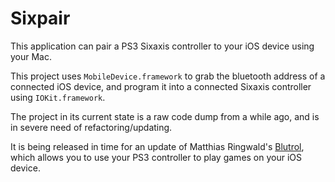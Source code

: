 # Sixpair

This application can pair a PS3 Sixaxis controller to your iOS device using your Mac.

This project uses `MobileDevice.framework` to grab the bluetooth address of a connected iOS device, and program it into a connected Sixaxis controller using `IOKit.framework`.

The project in its current state is a raw code dump from a while ago, and is in severe need of refactoring/updating.

It is being released in time for an update of Matthias Ringwald's [Blutrol](http://www.icontrolpad.com/blutrol/), which allows you to use your PS3 controller to play games on your iOS device.
